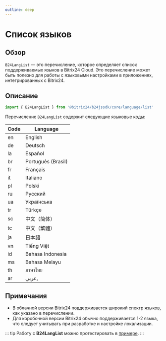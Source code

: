 ```yaml
---
outline: deep
---
```


# Список языков

## Обзор

`B24LangList` — это перечисление, которое определяет список поддерживаемых языков в Bitrix24 Cloud.
Это перечисление может быть полезно для работы с языковыми настройками в приложениях, интегрированных с Bitrix24.

## Описание

```js
import { B24LangList } from '@bitrix24/b24jssdk/core/language/list'
```

Перечисление `B24LangList` содержит следующие языковые коды:

| Code | Language           |
|------|--------------------|
| en   | English            |
| de   | Deutsch            |
| la   | Español            |
| br   | Português (Brasil) |
| fr   | Français           |
| it   | Italiano           |
| pl   | Polski             |
| ru   | Русский            |
| ua   | Українська         |
| tr   | Türkçe             |
| sc   | 中文（简体）             |
| tc   | 中文（繁體）             |
| ja   | 日本語                |
| vn   | Tiếng Việt         |
| id   | Bahasa Indonesia   |
| ms   | Bahasa Melayu      |
| th   | ภาษาไทย            |
| ar   | عربي,              |

## Примечания

- В облачной версии Bitrix24 поддерживается широкий спектр языков, как указано в перечислении.
- Для коробочной версии Bitrix24 обычно поддерживается 1-2 языка, что следует учитывать при разработке и настройке локализации.

::: tip
Работу с **B24LangList** можно протестировать в [примере](https://github.com/bitrix24/b24sdk-examples/blob/main/js/03-nuxt-frame/pages/index.client.vue).
:::